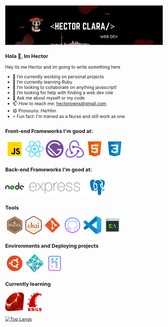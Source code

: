 ![A Full-Stack Web Devloper](/banner/banner.png)

### Hola 👋, Im Hector

Hey its me Hector and im going to write something here

- 🔭 I’m currently working on personal projects
- 🌱 I’m currently learning Ruby
- 👯 I’m looking to collaborate on anything javascript!
- 🤔 I’m looking for help with finding a web dev role
- 💬 Ask me about myself or my code
- 📫 How to reach me: hectorpwns@gmail.com
- 😄 Pronouns: He/Him
- ⚡ Fun fact: I'm trained as a Nurse and still work as one

### Front-end Frameworks I'm good at:

[<img src='/icons/js.png' alt='javascript' height='60'>]() [<img src='/icons/react.png' alt='react' height='60'>]() [<img src='/icons/gatsby.png' alt='gatsby' height='60'>]() [<img src='/icons/redux.png' alt='redux' height='60'>]() [<img src='/icons/html.png' alt='github' height='60'>]() [<img src='/icons/css3.png' alt='css' height='60'>]()

### Back-end Frameworks I'm good at:

[<img src='icons/node.png' height='60'>]() [<img src='/icons/express.png' height='60'>]() [<img src='/icons/postgres.png' height='60'>]()

### Tools

[<img src='icons/mocha.png' height='60'>]() [<img src='icons/chai.png' height='60'>]() [<img src='icons/git.png' height='60'>]() [<img src='icons/github.png' height='60'>]() [<img src='icons/vscode.png' height='60'>]() [<img src='icons/command-line.png' height='60'>]()

### Environments and Deploying projects

[<img src='icons/ubuntu.png' height='60'>]() [<img src='icons/netlify.png' height='60'>]() [<img src='icons/heroku.png' height='60'>]()

### Currently learning

[<img src='icons/ruby.png' height='60'>]() [<img src='icons/rails.png' height='60'>]()

[![Top Langs](https://github-readme-stats.vercel.app/api/top-langs/?username=hector4213&theme=gruvbox)](https://github.com/anuraghazra/github-readme-stats)
